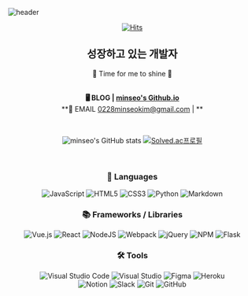 ![header](https://capsule-render.vercel.app/api?type=waving&color=gradient&height=250&section=header&text=I'm%20Minseo!&fontSize=90&animation=fadeIn&fontAlignY=38&descAlignY=51&descAlign=62&width=100%)
<div align='center'>
  
  [![Hits](https://hits.seeyoufarm.com/api/count/incr/badge.svg?url=https%3A%2F%2Fgithub.com%2FJungjjeong&count_bg=%23FFC800&title_bg=%23928060&icon=smugmug.svg&icon_color=%23E7E7E7&title=Hits&edge_flat=false)](https://hits.seeyoufarm.com)
  
  <h2> 성장하고 있는 개발자 </h2>
  💛 Time for me to shine 💛 <br>

  <br>
  
  <strong>🖥 BLOG | <a href="https://minseo0228.github.io/">minseo's Github.io</a></strong><br>
  **📩 EMAIL 0228minseokim@gmail.com | **

  <br>

  ![minseo's GitHub stats](https://github-readme-stats.vercel.app/api?username=minseo0228&bg_color=30,e96443,904e95&title_color=fff&text_color=fff)
  [![Solved.ac프로필](http://mazassumnida.wtf/api/v2/generate_badge?boj=kimminseo228)](https://solved.ac/kimminseo228)

  <br>

  ### 📃 Languages
  ![JavaScript](https://img.shields.io/badge/javascript-%23323330.svg?style=for-the-badge&logo=javascript&logoColor=%23F7DF1E)
  ![HTML5](https://img.shields.io/badge/html5-%23E34F26.svg?style=for-the-badge&logo=html5&logoColor=white)
  ![CSS3](https://img.shields.io/badge/css3-%231572B6.svg?style=for-the-badge&logo=css3&logoColor=white)
  ![Python](https://img.shields.io/badge/python-3670A0?style=for-the-badge&logo=python&logoColor=ffdd54)
  ![Markdown](https://img.shields.io/badge/markdown-%23000000.svg?style=for-the-badge&logo=markdown&logoColor=white)

  ### 📚 Frameworks / Libraries
  ![Vue.js](https://img.shields.io/badge/vuejs-%2335495e.svg?style=for-the-badge&logo=vuedotjs&logoColor=%234FC08D)
  ![React](https://img.shields.io/badge/react-%2320232a.svg?style=for-the-badge&logo=react&logoColor=%2361DAFB)
  ![NodeJS](https://img.shields.io/badge/node.js-6DA55F?style=for-the-badge&logo=node.js&logoColor=white)
  ![Webpack](https://img.shields.io/badge/webpack-%238DD6F9.svg?style=for-the-badge&logo=webpack&logoColor=black)
  ![jQuery](https://img.shields.io/badge/jquery-%230769AD.svg?style=for-the-badge&logo=jquery&logoColor=white)
  ![NPM](https://img.shields.io/badge/NPM-%23000000.svg?style=for-the-badge&logo=npm&logoColor=white)
  ![Flask](https://img.shields.io/badge/flask-%23000.svg?style=for-the-badge&logo=flask&logoColor=white)

  ### 🛠 Tools
  ![Visual Studio Code](https://img.shields.io/badge/Visual%20Studio%20Code-0078d7.svg?style=for-the-badge&logo=visual-studio-code&logoColor=white)
  ![Visual Studio](https://img.shields.io/badge/Visual%20Studio-5C2D91.svg?style=for-the-badge&logo=visual-studio&logoColor=white)
  ![Figma](https://img.shields.io/badge/figma-%23F24E1E.svg?style=for-the-badge&logo=figma&logoColor=white)
  ![Heroku](https://img.shields.io/badge/heroku-%23430098.svg?style=for-the-badge&logo=heroku&logoColor=white)<br>
  ![Notion](https://img.shields.io/badge/Notion-%23000000.svg?style=for-the-badge&logo=notion&logoColor=white)
  ![Slack](https://img.shields.io/badge/Slack-4A154B?style=for-the-badge&logo=slack&logoColor=white)
  ![Git](https://img.shields.io/badge/git-%23F05033.svg?style=for-the-badge&logo=git&logoColor=white)
  ![GitHub](https://img.shields.io/badge/github-%23121011.svg?style=for-the-badge&logo=github&logoColor=white)

  <br>
</div>
